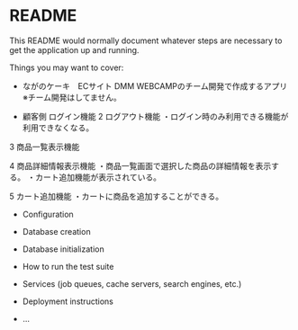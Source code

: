 # README

This README would normally document whatever steps are necessary to get the
application up and running.

Things you may want to cover:

* ながのケーキ　ECサイト
  DMM WEBCAMPのチーム開発で作成するアプリ　※チーム開発はしてません。

* 顧客側
ログイン機能
2 ログアウト機能
・ログイン時のみ利用できる機能が利用できなくなる。

3 商品一覧表示機能

4 商品詳細情報表示機能
・商品一覧画面で選択した商品の詳細情報を表示する。
・カート追加機能が表示されている。

5 カート追加機能
・カートに商品を追加することができる。

* Configuration

* Database creation

* Database initialization

* How to run the test suite

* Services (job queues, cache servers, search engines, etc.)

* Deployment instructions

* ...
